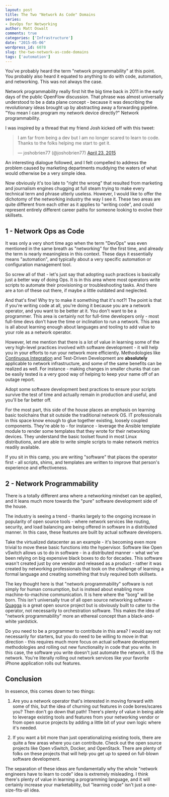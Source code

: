 ```yaml
---
layout: post
title: The Two "Network As Code" Domains
series:
- DevOps for Networking
author: Matt Oswalt
comments: true
categories: ['Infrastructure']
date: "2015-05-06"
wordpress_id: 6078
slug: the-two-network-as-code-domains
tags: ['automation']
---
```



You've probably heard the term "network programmability" at this point. You probably also heard it equated to anything to do with code, automation, and networking. This was not always the case.

Network programmability really first hit the big time back in 2011 in the early days of the public OpenFlow discussion. That phrase was almost universally understood to be a data plane concept - because it was describing the revolutionary ideas brought up by abstracting away a forwarding pipeline. "You mean I can program my network device directly?" Network programmability.

I was inspired by a thread that my friend Josh kicked off with this tweet:

<blockquote class="twitter-tweet" lang="en"><p lang="en" dir="ltr">I am far from being a dev but I am no longer scared to learn to code. Thanks to the folks helping me start to get it.</p>&mdash; joshobrien77 (@joshobrien77) <a href="https://twitter.com/joshobrien77/status/591313039657476097">April 23, 2015</a></blockquote>
<script async src="//platform.twitter.com/widgets.js" charset="utf-8"></script>

An interesting dialogue followed, and I felt compelled to address the problem caused by marketing departments muddying the waters of what would otherwise be a very simple idea.

Now obviously it's too late to "right the wrong" that resulted from marketing and journalism engines chugging at full steam trying to make every technical term and phrase utterly useless. However, I would like to offer the dichotomy of the networking industry the way I see it. These two areas are quite different from each other as it applies to "writing code", and could represent entirely different career paths for someone looking to evolve their skillsets.

## 1 - Network Ops as Code

It was only a very short time ago when the term "DevOps" was even mentioned in the same breath as "networking" for the first time, and already the term is nearly meaningless in this context. These days it essentially means "automation", and typically about a very specific automation or configuration management tool.

So screw all of that - let's just say that adopting such practices is basically just a better way of doing Ops. It is in this area where most operators write scripts to automate their provisioning or troubleshooting tasks. And there are a ton of these out there, if maybe a little outdated and neglected.

And that's fine! Why try to make it something that it's not?! The point is that if you're writing code at all, you're doing it because you are a network operator, and you want to be better at it. You don't want to be a programmer. This area is certainly not for full-time developers only - most full-time devs don't have the time or inclination to run a network. This area is all about learning enough about languages and tooling to add value to your role as a network operator.

However, let me mention that there is a lot of value in learning some of the very high-level practices involved with software development - it will help you in your efforts to run your network more efficiently. Methodologies like [Continuous Integration](https://oswalt.dev/2015/01/continuous-integration-pipeline-network/) and Test-Driven Development are **absolutely** applicable to network infrastructure, and some of the same benefits can be realized as well. For instance - making changes in smaller chunks that can be easily tested is a very good way of helping to keep your name off of an outage report.

Adopt some software development best practices to ensure your scripts survive the test of time and actually remain in production and useful, and you'll be far better off.

For the most part, this side of the house places an emphasis on learning basic toolchains that sit outside the traditional network OS. IT professionals in this space know enough to glue together existing, loosely coupled components. They're able to - for instance - leverage the Ansible template module to render some templates that they wrote for their networking devices. They understand the basic toolset found in most Linux distributions, and are able to write simple scripts to make network metrics readily available.

If you sit in this camp, you are writing "software" that places the operator first - all scripts, shims, and templates are written to improve that person's experience and effectiveness.

## 2 - Network Programmability

There is a totally different area where a networking mindset can be applied, and it leans much more towards the "pure" software development side of the house.

The industry is seeing a trend - thanks largely to the ongoing increase in popularity of open source tools - where network services like routing, security, and load balancing are being offered in software in a distributed manner. In this case, these features are built by actual software developers.

Take the virtualized datacenter as an example - it's becoming even more trivial to move these basic functions into the hypervisor. Software like Open vSwitch allows us to do in software - in a distributed manner - what we've been relying on big expensive black boxes to do for decades. This software wasn't created just by one vendor and released as a product - rather it was created by networking professionals that took on the challenge of learning a formal language and creating something that truly required both skillsets.

The key thought here is that "network programmability" software is not simply for human consumption, but is instead about enabling more machine-to-machine communication. It is here where the "borg" will be born. This isn't universally true of all open source networking software - [Quagga](http://www.nongnu.org/quagga/) is a great open source project but is obviously built to cater to the operator, not necessarily to orchestration software. This makes the idea of "network programmability" more an ethereal concept than a black-and-white yardstick.

Do you need to be a programmer to contribute in this area? I would say not necessarily for starters, but you do need to be willing to move in that direction - this requires much more focus on actual software development methodologies and rolling out new functionality in code that you write. In this case, the software you write doesn't just automate the network, it IS the network. You're literally rolling out network services like your favorite iPhone application rolls out features.

## Conclusion

In essence, this comes down to two things:
    
  1. Are you a network operator that's interested in moving forward with some of this, but the idea of churning out features in code bores/scares you? Then don't go down that path! There's plenty of value in being able to leverage existing tools and features from your networking vendor or from open source projects by adding a little bit of your own logic where it's needed.

  2. If you want a bit more than just operationalizing existing tools, there are quite a few areas where you can contribute. Check out the open source projects like Open vSwitch, Docker, and OpenStack. There are plenty of folks on these projects that will help you get up to speed on full-blown software development.

The separation of these ideas are fundamentally why the whole "network engineers have to learn to code" idea is extremely misleading. I think there's plenty of value in learning a programming language, and it will certainly increase your marketability, but "learning code" isn't just a one-size-fits-all idea.
